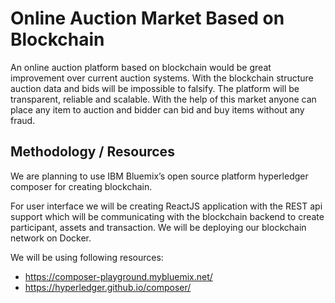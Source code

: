 # Online Auction Market Based on Blockchain

An online auction platform based on blockchain would be great improvement over current auction systems. With the blockchain structure auction data and bids will be impossible to falsify. The platform will be transparent, reliable and scalable. With the help of this market anyone can place any item to auction and bidder can bid and buy items without any fraud.

## Methodology / Resources

We are planning to use IBM Bluemix’s open source platform hyperledger composer for creating blockchain.

For user interface we will be creating ReactJS application with the REST api support which will be communicating with the blockchain backend to create participant, assets and transaction. We will be deploying our blockchain network on Docker.

We will be using following resources:
* https://composer-playground.mybluemix.net/
* https://hyperledger.github.io/composer/
